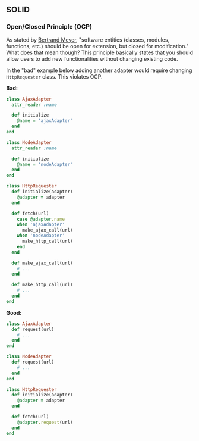 ## **SOLID**
### Open/Closed Principle \(OCP\)

As stated by [Bertrand Meyer](https://en.wikipedia.org/wiki/Bertrand_Meyer), "software entities \(classes, modules, functions,
etc.\) should be open for extension, but closed for modification." What does that
mean though? This principle basically states that you should allow users to
add new functionalities without changing existing code.

In the "bad" example below adding another adapter would require changing `HttpRequester` class. This violates OCP.

**Bad:**
```ruby
class AjaxAdapter
  attr_reader :name

  def initialize
    @name = 'ajaxAdapter'
  end
end

class NodeAdapter
  attr_reader :name

  def initialize
    @name = 'nodeAdapter'
  end
end

class HttpRequester
  def initialize(adapter)
    @adapter = adapter
  end

  def fetch(url)
    case @adapter.name
    when 'ajaxAdapter'
      make_ajax_call(url)
    when 'nodeAdapter'
      make_http_call(url)
    end
  end

  def make_ajax_call(url)
    # ...
  end

  def make_http_call(url)
    # ...
  end
end
```

**Good:**
```ruby
class AjaxAdapter
  def request(url)
    # ...
  end
end

class NodeAdapter
  def request(url)
    # ...
  end
end

class HttpRequester
  def initialize(adapter)
    @adapter = adapter
  end

  def fetch(url)
    @adapter.request(url)
  end
end
```